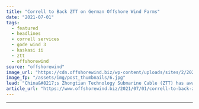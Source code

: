 ```yaml
---
title: "Correll to Back ZTT on German Offshore Wind Farms"
date: "2021-07-01"
tags: 
  - featured
  - headlines
  - correll services
  - gode wind 3
  - kaskasi ii
  - ztt
  - offshorewind
source: "offshorewind"
image_url: "https://cdn.offshorewind.biz/wp-content/uploads/sites/2/2021/07/01160003/Correll-Services.jpg"
image_fp: "/assets/img/post_thumbnails/6.jpg"
lead: "China&#8217;s Zhongtian Technology Submarine Cable (ZTT) has awarded Correll Services with contracts related to"
article_url: "https://www.offshorewind.biz/2021/07/01/correll-to-back-ztt-on-german-offshore-wind-farms/"
---
```


---
